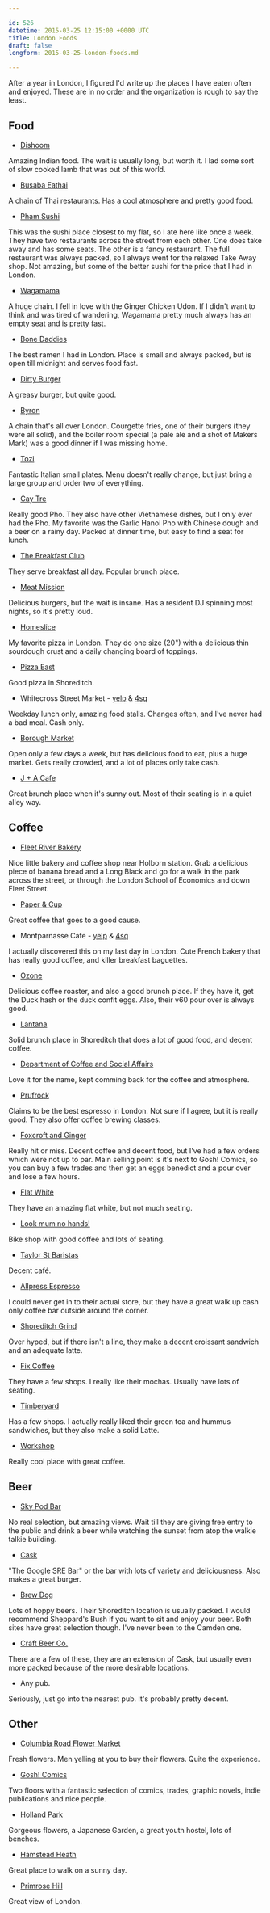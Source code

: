 ```yaml
---

id: 526
datetime: 2015-03-25 12:15:00 +0000 UTC
title: London Foods
draft: false
longform: 2015-03-25-london-foods.md

---
```


After a year in London, I figured I'd write up the places I have eaten often and enjoyed. These are in no order and the organization is rough to say the least.

## Food

 * [Dishoom](http://www.dishoom.com/)

Amazing Indian food. The wait is usually long, but worth it. I lad some sort of slow cooked lamb that was out of this world.

 * [Busaba Eathai](http://www.busaba.com/)

A chain of Thai restaurants. Has a cool atmosphere and pretty good food.

 * [Pham Sushi](http://www.phamsushi.co.uk/)

This was the sushi place closest to my flat, so I ate here like once a week. They have two restaurants across the street from each other. One does take away and has some seats. The other is a fancy restaurant. The full restaurant was always packed, so I always went for the relaxed Take Away shop. Not amazing, but some of the better sushi for the price that I had in London.

 * [Wagamama](http://www.wagamama.com/)

A huge chain. I fell in love with the Ginger Chicken Udon. If I didn't want to think and was tired of wandering, Wagamama pretty much always has an empty seat and is pretty fast.

 * [Bone Daddies](http://www.bonedaddies.com/peter-st-soho/)

The best ramen I had in London. Place is small and always packed, but is open till midnight and serves food fast.

 * [Dirty Burger](http://www.eatdirtyburger.com/)

A greasy burger, but quite good.

 * [Byron](https://www.byronhamburgers.com/)

A chain that's all over London. Courgette fries, one of their burgers (they were all solid), and the boiler room special (a pale ale and a shot of Makers Mark) was a good dinner if I was missing home.

 * [Tozi](http://www.tozirestaurant.co.uk/)

Fantastic Italian small plates. Menu doesn't really change, but just bring a large group and order two of everything.

 * [Cay Tre](http://caytre.co.uk/)

Really good Pho. They also have other Vietnamese dishes, but I only ever had the Pho. My favorite was the Garlic Hanoi Pho with Chinese dough and a beer on a rainy day. Packed at dinner time, but easy to find a seat for lunch.

 * [The Breakfast Club](http://www.thebreakfastclubcafes.com/locations/hoxton/)

They serve breakfast all day. Popular brunch place.

 * [Meat Mission](http://www.meatmission.com/)

Delicious burgers, but the wait is insane. Has a resident DJ spinning most nights, so it's pretty loud.

 * [Homeslice](http://www.homeslicepizza.co.uk/home)

My favorite pizza in London. They do one size (20") with a delicious thin sourdough crust and a daily changing board of toppings.

 * [Pizza East](http://www.pizzaeast.com/shoreditch)

Good pizza in Shoreditch.

 * Whitecross Street Market - [yelp](http://www.yelp.com/biz/whitecross-market-london) &amp; [4sq](https://foursquare.com/v/whitecross-street-market/4ac518eef964a52021ad20e3)

Weekday lunch only, amazing food stalls. Changes often, and I've never had a bad meal. Cash only.

 * [Borough Market](http://boroughmarket.org.uk/)

Open only a few days a week, but has delicious food to eat, plus a huge market. Gets really crowded, and a lot of places only take cash.

 * [J + A Cafe](http://jandacafe.com/)

Great brunch place when it's sunny out. Most of their seating is in a quiet alley way.

## Coffee


 * [Fleet River Bakery](http://fleetriverbakery.com/)

Nice little bakery and coffee shop near Holborn station. Grab a delicious piece of banana bread and a Long Black and go for a walk in the park across the street, or through the London School of Economics and down Fleet Street.

 * [Paper &amp; Cup](http://www.paperandcup.co.uk/)

Great coffee that goes to a good cause.

 * Montparnasse Cafe - [yelp](http://www.yelp.com/biz/montparnasse-cafe-london-2) &amp; [4sq](https://foursquare.com/v/montparnasse-cafe/4baf60fff964a52080fb3be3)

I actually discovered this on my last day in London. Cute French bakery that has really good coffee, and killer breakfast baguettes.

 * [Ozone](http://www.ozonecoffee.co.uk/)

Delicious coffee roaster, and also a good brunch place. If they have it, get the Duck hash or the duck confit eggs. Also, their v60 pour over is always good.

 * [Lantana](http://www.lantanacafe.co.uk/index.html)

Solid brunch place in Shoreditch that does a lot of good food, and decent coffee.

 * [Department of Coffee and Social Affairs](http://departmentofcoffee.com/)

Love it for the name, kept comming back for the coffee and atmosphere.

 * [Prufrock](http://www.prufrockcoffee.com/)

Claims to be the best espresso in London. Not sure if I agree, but it is really good. They also offer coffee brewing classes.

 * [Foxcroft and Ginger](http://foxcroftandginger.co.uk/)

Really hit or miss. Decent coffee and decent food, but I've had a few orders which were not up to par. Main selling point is it's next to Gosh! Comics, so you can buy a few trades and then get an eggs benedict and a pour over and lose a few hours.

 * [Flat White](http://www.flatwhitesoho.co.uk/)

They have an amazing flat white, but not much seating.

 * [Look mum no hands!](http://www.lookmumnohands.com/)

Bike shop with good coffee and lots of seating.

 * [Taylor St Baristas](http://www.taylor-st.com/)

Decent café.

 * [Allpress Espresso](http://uk.allpressespresso.com/)

I could never get in to their actual store, but they have a great walk up cash only coffee bar outside around the corner.

 * [Shoreditch Grind](http://www.shoreditchgrind.com/)

Over hyped, but if there isn't a line, they make a decent croissant sandwich and an adequate latte.

 * [Fix Coffee](http://www.fix-coffee.co.uk/#about)

They have a few shops. I really like their mochas. Usually have lots of seating.

 * [Timberyard](http://timberyardlondon.com/)

Has a few shops. I actually really liked their green tea and hummus sandwiches, but they also make a solid Latte.

 * [Workshop](http://www.workshopcoffee.com/)

Really cool place with great coffee.

## Beer

 * [Sky Pod Bar](http://skygarden.london/sky-pod-bar)

No real selection, but amazing views. Wait till they are giving free entry to the public and drink a beer while watching the sunset from atop the walkie talkie building.

 * [Cask](http://www.caskpubandkitchen.com/)

"The Google SRE Bar" or the bar with lots of variety and deliciousness. Also makes a great burger.

 * [Brew Dog](https://www.brewdog.com/bars)

Lots of hoppy beers. Their Shoreditch location is usually packed. I would recommend Sheppard's Bush if you want to sit and enjoy your beer. Both sites have great selection though. I've never been to the Camden one.

 * [Craft Beer Co.](http://thecraftbeerco.com/)

There are a few of these, they are an extension of Cask, but usually even more packed because of the more desirable locations.

 * Any pub.

Seriously, just go into the nearest pub. It's probably pretty decent.

## Other

 * [Columbia Road Flower Market](http://www.columbiaroad.info/)

Fresh flowers. Men yelling at you to buy their flowers. Quite the experience.

 * [Gosh! Comics](http://www.goshlondon.com/)

Two floors with a fantastic selection of comics, trades, graphic novels, indie publications and nice people.

 * [Holland Park](http://www.rbkc.gov.uk/leisureandlibraries/parksandgardens/yourlocalpark/hollandpark.aspx)

Gorgeous flowers, a Japanese Garden, a great youth hostel, lots of benches.

 * [Hamstead Heath](http://www.cityoflondon.gov.uk/things-to-do/green-spaces/hampstead-heath/Pages/default.aspx)

Great place to walk on a sunny day.

 * [Primrose Hill](https://www.royalparks.org.uk/parks/the-regents-park/things-to-see-and-do/primrose-hill)

Great view of London.

